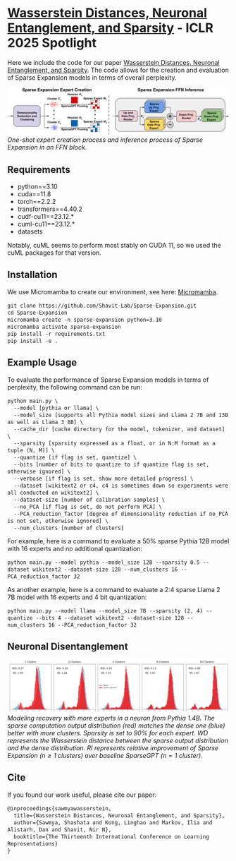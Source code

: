 # [Wasserstein Distances, Neuronal Entanglement, and Sparsity](https://openreview.net/forum?id=cnKhHxN3xj) - ICLR 2025 Spotlight
Here we include the code for our paper [Wasserstein Distances, Neuronal Entanglement, and Sparsity](https://openreview.net/forum?id=cnKhHxN3xj). The code allows for the creation and evaluation of Sparse Expansion models in terms of overall perplexity.

![Sparse Expansion process](assets/Sparse_Expansion.png)
*One-shot expert creation process and inference process of Sparse Expansion in an FFN block.*

## Requirements
* python==3.10
* cuda==11.8
* torch==2.2.2
* transformers==4.40.2
* cudf-cu11==23.12.*
* cuml-cu11==23.12.*
* datasets

Notably, cuML seems to perform most stably on CUDA 11, so we used the cuML packages for that version.

## Installation
We use Micromamba to create our environment, see here: [Micromamba](https://mamba.readthedocs.io/en/latest/installation/micromamba-installation.html).
```
git clone https://github.com/Shavit-Lab/Sparse-Expansion.git
cd Sparse-Expansion
micromamba create -n sparse-expansion python=3.10
micromamba activate sparse-expansion
pip install -r requirements.txt
pip install -e .
```





## Example Usage
To evaluate the performance of Sparse Expansion models in terms of perplexity, the following command can be run:
```
python main.py \
  --model [pythia or llama] \
  --model_size [supports all Pythia model sizes and Llama 2 7B and 13B as well as Llama 3 8B] \
  --cache_dir [cache directory for the model, tokenizer, and dataset] \
  --sparsity [sparsity expressed as a float, or in N:M format as a tuple (N, M)] \
  --quantize [if flag is set, quantize] \
  --bits [number of bits to quantize to if quantize flag is set, otherwise ignored] \
  --verbose [if flag is set, show more detailed progress] \
  --dataset [wikitext2 or c4, c4 is sometimes down so experiments were all conducted on wikitext2] \
  --dataset-size [number of calibration samples] \
  --no_PCA [if flag is set, do not perform PCA] \
  --PCA_reduction_factor [degree of dimensionality reduction if no_PCA is not set, otherwise ignored] \
  --num_clusters [number of clusters]
```
For example, here is a command to evaluate a 50% sparse Pythia 12B model with 16 experts and no additional quantization: 
```
python main.py --model pythia --model_size 12B --sparsity 0.5 --dataset wikitext2 --dataset-size 128 --num_clusters 16 --PCA_reduction_factor 32
```
As another example, here is a command to evaluate a 2:4 sparse Llama 2 7B model with 16 experts and 4 bit quantization: 
```
python main.py --model llama --model_size 7B --sparsity (2, 4) --quantize --bits 4 --dataset wikitext2 --dataset-size 128 --num_clusters 16 --PCA_reduction_factor 32
```
## Neuronal Disentanglement
![Saving neurons through SE in Pythia 1.4B](assets/dense_h_to_4h_cluster_sparse_distribution_neuron_2402_layer_1.png)
*Modeling recovery with more experts in a neuron from Pythia 1.4B. The sparse computation output distribution (red) matches the dense one (blue) better with more clusters. Sparsity is set to 90\% for each expert. WD represents the Wasserstein distance between the sparse output distribution and the dense distribution. RI represents relative improvement of Sparse Expansion ($`n \geq 1`$ clusters) over baseline SparseGPT ($`n = 1`$ cluster).*

## Cite
If you found our work useful, please cite our paper:
```
@inproceedings{sawmyawasserstein,
  title={Wasserstein Distances, Neuronal Entanglement, and Sparsity},
  author={Sawmya, Shashata and Kong, Linghao and Markov, Ilia and Alistarh, Dan and Shavit, Nir N},
  booktitle={The Thirteenth International Conference on Learning Representations}
}
```
